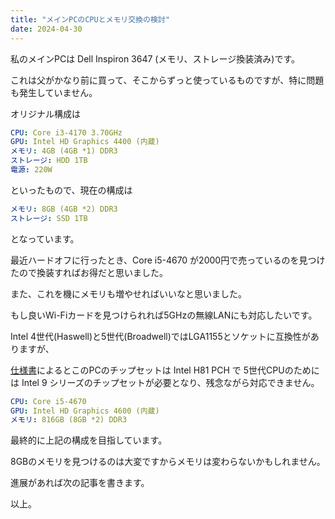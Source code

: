 ```yaml
---
title: "メインPCのCPUとメモリ交換の検討"
date: 2024-04-30
---
```


私のメインPCは Dell Inspiron 3647 (メモリ、ストレージ換装済み)です。

これは父がかなり前に買って、そこからずっと使っているものですが、特に問題も発生していません。

オリジナル構成は

```yaml
CPU: Core i3-4170 3.70GHz
GPU: Intel HD Graphics 4400 (内蔵)
メモリ: 4GB (4GB *1) DDR3
ストレージ: HDD 1TB
電源: 220W
```

といったもので、現在の構成は

```yaml
メモリ: 8GB (4GB *2) DDR3
ストレージ: SSD 1TB
```

となっています。

最近ハードオフに行ったとき、Core i5-4670 が2000円で売っているのを見つけたので換装すればお得だと思いました。

また、これを機にメモリも増やせればいいなと思いました。

もし良いWi-Fiカードを見つけられれば5GHzの無線LANにも対応したいです。

Intel 4世代(Haswell)と5世代(Broadwell)ではLGA1155とソケットに互換性がありますが、

[仕様書](https://dl.dell.com/manuals/all-products/esuprt_desktop/esuprt_inspiron_desktop/inspiron-3647-small-desktop_reference%20guide_ja-jp.pdf)によるとこのPCのチップセットは Intel H81 PCH で
5世代CPUのためには Intel 9 シリーズのチップセットが必要となり、残念ながら対応できません。

```yaml
CPU: Core i5-4670 
GPU: Intel HD Graphics 4600 (内蔵)
メモリ: 816GB (8GB *2) DDR3
```

最終的に上記の構成を目指しています。

8GBのメモリを見つけるのは大変ですからメモリは変わらないかもしれません。

進展があれば次の記事を書きます。

以上。

